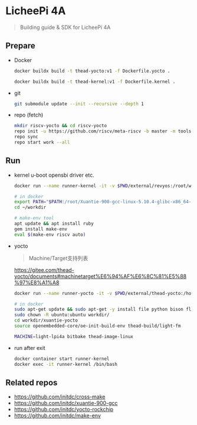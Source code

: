 # LicheePi 4A

> Building guide & SDK for LicheePi 4A

## Prepare

- Docker

  ```sh
  docker buildx build -t thead-yocto:v1 -f Dockerfile.yocto .

  docker buildx build -t thead-kernel:v1 -f Dockerfile.kernel .
  ```

- git

  ```sh
  git submodule update --init --recursive --depth 1
  ```

- repo (fetch)

  ```sh
  mkdir riscv-yocto && cd riscv-yocto
  repo init -u https://github.com/riscv/meta-riscv -b master -m tools/manifests/riscv-yocto.xml
  repo sync
  repo start work --all
  ```

## Run

- kernel u-boot opensbi driver etc.

  ```sh
  docker run --name runner-kernel -it -v $PWD/external/revyos:/root/workdir thead-kernel:v1
  
  # in docker
  export PATH="$PATH:/root/Xuantie-900-gcc-linux-5.10.4-glibc-x86_64-V2.6.1/bin"
  cd ~/workdir

  # make-env tool
  apt update && apt install ruby
  gem install make-env
  eval $(make-env riscv auto)
  ```

- yocto

  > Machine/Target支持列表

  https://gitee.com/thead-yocto/documents#machinetarget%E6%94%AF%E6%8C%81%E5%88%97%E8%A1%A8

  ```sh
  docker run --name runner-yocto -it -v $PWD/external/thead-yocto:/home/ubuntu/workdir thead-yocto:v1

  # in docker
  sudo apt-get update && sudo apt-get -y install file python bison flex
  sudo chown -R ubuntu:ubuntu workdir/
  cd workdir/xuantie-yocto
  source openembedded-core/oe-init-build-env thead-build/light-fm

  MACHINE=light-lpi4a bitbake thead-image-linux
  ```

- run after exit

  ```sh
  docker container start runner-kernel
  docker exec -it runner-kernel /bin/bash
  ```

## Related repos

- https://github.com/initdc/cross-make
- https://github.com/initdc/xuantie-900-gcc
- https://github.com/initdc/yocto-rockchip
- https://github.com/initdc/make-env